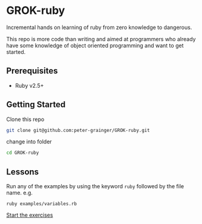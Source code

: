 # GROK-ruby

Incremental hands on learning of ruby from zero knowledge to dangerous.

This repo is more code than writing and aimed at programmers who already have some knowledge of object oriented programming and want to get started.

## Prerequisites

- Ruby v2.5+

## Getting Started

Clone this repo

```bash
git clone git@github.com:peter-grainger/GROK-ruby.git
```

change into folder

```bash
cd GROK-ruby
```

## Lessons

Run any of the examples by using the keyword `ruby` followed by the file name.  e.g.

```shell
ruby examples/variables.rb
```

[Start the exercises](./exercises/classes-objects-variables)